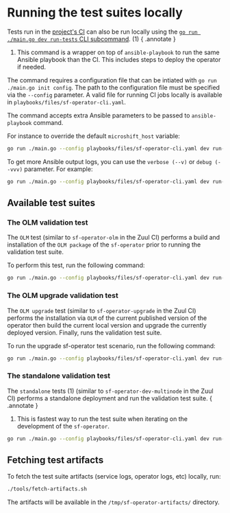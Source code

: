 # Running the test suites locally

Tests run in the [project's CI](https://zuul.microshift.softwarefactory-project.io/zuul/t/sf/buildsets) can also be run locally using the [`go run ./main.go dev run-tests` CLI subcommand](./../reference/cli/index.md#run-tests). (1)
{ .annotate }

1. This command is a wrapper on top of `ansible-playbook` to run the same Ansible playbook
   than the CI. This includes steps to deploy the operator if needed.

The command requires a configuration file that can be intiated with `go run ./main.go init config`.
The path to the configuration file must be specified via the `--config` parameter. A valid file
for running CI jobs locally is available in `playbooks/files/sf-operator-cli.yaml`.

The command accepts extra Ansible parameters to be passed to `ansible-playbook` command.

For instance to override the default `microshift_host` variable:

```sh
go run ./main.go --config playbooks/files/sf-operator-cli.yaml dev run-tests TEST_NAME --extra-var "microshift_host=my-microshift"
```

To get more Ansible output logs, you can use the `verbose (--v)` or `debug (--vvv)` parameter.
For example:

```sh
go run ./main.go --config playbooks/files/sf-operator-cli.yaml dev run-tests TEST_NAME --v
```

## Available test suites

### The OLM validation test

The `OLM` test (similar to `sf-operator-olm` in the Zuul CI) performs a build and
installation of the `OLM package` of the `sf-operator` prior to running the validation
test suite.

To perform this test, run the following command:

```sh
go run ./main.go --config playbooks/files/sf-operator-cli.yaml dev run-tests olm
```

### The OLM upgrade validation test

The `OLM upgrade` test (similar to `sf-operator-upgrade` in the Zuul CI) performs the installation via `OLM` of the current published version of the operator then
build the current local version and upgrade the currently deployed version.
Finally, runs the validation test suite.

To run the upgrade sf-operator test scenario, run the following command:

```sh
go run ./main.go --config playbooks/files/sf-operator-cli.yaml dev run-tests upgrade
```

### The standalone validation test

The `standalone` tests (1)  (similar to `sf-operator-dev-multinode` in the Zuul CI) performs
a standalone deployment and run the validation test suite.
{ .annotate }

1. This is fastest way to run the test suite when iterating on the development of the `sf-operator`.

```sh
go run ./main.go --config playbooks/files/sf-operator-cli.yaml dev run-tests standalone
```

## Fetching test artifacts

To fetch the test suite artifacts (service logs, operator logs, etc) locally, run:

```sh
./tools/fetch-artifacts.sh
```

The artifacts will be available in the `/tmp/sf-operator-artifacts/` directory.
